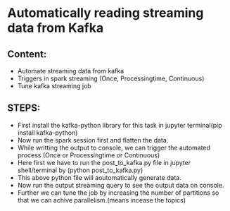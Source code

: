 # Automatically reading streaming data from Kafka

## Content:
- Automate streaming data from kafka
- Triggers in spark streaming (Once, Processingtime, Continuous)
- Tune kafka streaming job

## STEPS:
- First install the kafka-python library for this task in jupyter terminal(pip install kafka-python)
- Now run the spark session first and flatten the data.
- While writting the output to console, we can trigger the automated process (Once or Processingtime or Continuous)
- Here first we have to run the post_to_kafka.py file in jupyter shell/terminal by (python post_to_kafka.py)
- This above python file will aoutomatically generate data.
- Now run the output streaming query to see the output data on console.
- Further we can tune the job by increasing the number of partitions so that we can achive parallelism.(means incease the topics)
